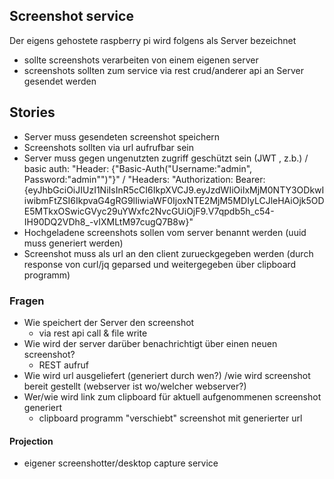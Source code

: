 ## Screenshot service

Der eigens gehostete raspberry pi wird folgens als Server bezeichnet

- sollte screenshots verarbeiten von einem eigenen server
- screenshots sollten zum service via rest crud/anderer api an Server gesendet werden

## Stories
- Server muss gesendeten screenshot speichern
- Screenshots sollten via url aufrufbar sein
- Server muss gegen ungenutzten zugriff geschützt sein (JWT , z.b.) / basic auth: "Header: {"Basic-Auth("Username:"admin", Password:"admin"")"}" / "Headers: "Authorization: Bearer: {eyJhbGciOiJIUzI1NiIsInR5cCI6IkpXVCJ9.eyJzdWIiOiIxMjM0NTY3ODkwIiwibmFtZSI6IkpvaG4gRG9lIiwiaWF0IjoxNTE2MjM5MDIyLCJleHAiOjk5ODE5MTkxOSwicGVyc29uYWxfc2NvcGUiOjF9.V7qpdb5h_c54-IH90DQ2VDh8_-vIXMLtM97cugQ7B8w}"
- Hochgeladene screenshots sollen vom server benannt werden (uuid muss generiert werden)
- Screenshot muss als url an den client zurueckgegeben werden (durch response von curl/jq geparsed und weitergegeben über clipboard programm)

### Fragen
- Wie speichert der Server den screenshot
    - via rest api call & file write
- Wie wird der server darüber benachrichtigt über einen neuen screenshot?
    - REST aufruf
- Wie wird url ausgeliefert (generiert durch wen?) /wie wird screenshot bereit gestellt (webserver ist wo/welcher webserver?)
- Wer/wie wird link zum clipboard für aktuell aufgenommenen screenshot generiert
    - clipboard programm "verschiebt" screenshot mit generierter url

#### Projection
- eigener screenshotter/desktop capture service
